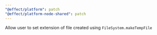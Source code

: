```yaml
---
"@effect/platform": patch
"@effect/platform-node-shared": patch
---
```


Allow user to set extension of file created using `FileSystem.makeTempFile`
